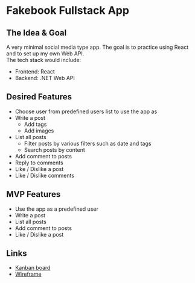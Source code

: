 # Fakebook Fullstack App

## The Idea & Goal
A very minimal social media type app.
The goal is to practice using React and to set up my own Web API. <br>
The tech stack would include: <br>
- Frontend: React <br>
- Backend: .NET Web API <br>

## Desired Features
- Choose user from predefined users list to use the app as
- Write a post
    - Add tags
    - Add images
- List all posts
    - Filter posts by various filters such as date and tags
    - Search posts by content
- Add comment to posts
- Reply to comments
- Like / Dislike a post
- Like / Dislike comments

## MVP Features
- Use the app as a predefined user
- Write a post
- List all posts
- Add comment to posts
- Like / Dislike a post

## Links
- [Kanban board](https://github.com/users/abedfetrat/projects/1)
- [Wireframe](https://www.figma.com/design/3zjrLD3ttoIJLX3o1V8LuT/Fakebook?node-id=0-1&t=jMb0icP4GFOx9reQ-1)